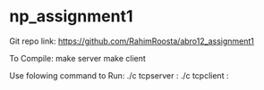 # np_assignment1

Git repo link:
	https://github.com/RahimRoosta/abro12_assignment1

To Compile:
	make server
	make client


Use folowing command to Run:
	./c tcpserver <IP>:<PORT>
	./c tcpclient <IP>:<PORT>

